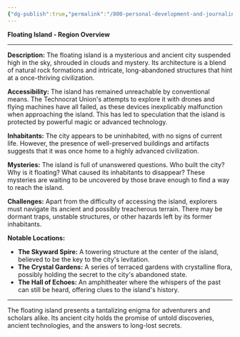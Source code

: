 ```yaml
---
{"dg-publish":true,"permalink":"/800-personal-development-and-journaling/810-hermit-gaming/games-in-development/the-world-of-elysara/worldbuilding/regions/floating-city/"}
---
```


**Floating Island - Region Overview**

---

**Description:** The floating island is a mysterious and ancient city suspended high in the sky, shrouded in clouds and mystery. Its architecture is a blend of natural rock formations and intricate, long-abandoned structures that hint at a once-thriving civilization.

**Accessibility:** The island has remained unreachable by conventional means. The Technocrat Union's attempts to explore it with drones and flying machines have all failed, as these devices inexplicably malfunction when approaching the island. This has led to speculation that the island is protected by powerful magic or advanced technology.

**Inhabitants:** The city appears to be uninhabited, with no signs of current life. However, the presence of well-preserved buildings and artifacts suggests that it was once home to a highly advanced civilization.

**Mysteries:** The island is full of unanswered questions. Who built the city? Why is it floating? What caused its inhabitants to disappear? These mysteries are waiting to be uncovered by those brave enough to find a way to reach the island.

**Challenges:** Apart from the difficulty of accessing the island, explorers must navigate its ancient and possibly treacherous terrain. There may be dormant traps, unstable structures, or other hazards left by its former inhabitants.

**Notable Locations:**
- **The Skyward Spire:** A towering structure at the center of the island, believed to be the key to the city's levitation.
- **The Crystal Gardens:** A series of terraced gardens with crystalline flora, possibly holding the secret to the city's abandoned state.
- **The Hall of Echoes:** An amphitheater where the whispers of the past can still be heard, offering clues to the island's history.

---

The floating island presents a tantalizing enigma for adventurers and scholars alike. Its ancient city holds the promise of untold discoveries, ancient technologies, and the answers to long-lost secrets.